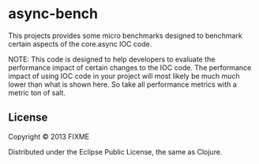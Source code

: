 # async-bench

This projects provides some micro benchmarks designed to benchmark certain aspects of the core.async IOC code.

NOTE: This code is designed to help developers to evaluate the performance impact of certain changes to the IOC code. The performance impact
of using IOC code in your project will most likely be much much lower than what is shown here. So take all performance metrics with a 
metric ton of salt. 

## License

Copyright © 2013 FIXME

Distributed under the Eclipse Public License, the same as Clojure.

